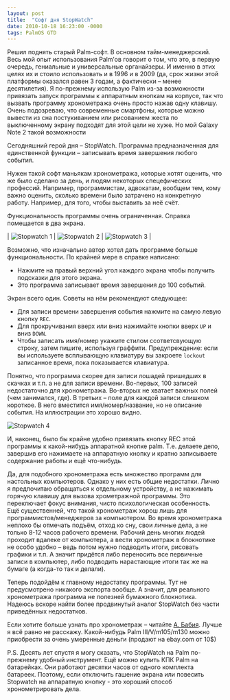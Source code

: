 ```yaml
---
layout: post
title:  "Софт дня StopWatch"
date: 2010-10-18 16:23:00 -0000
tags: PalmOS GTD
---
```


Решил поднять старый Palm-софт. В основном тайм-менеджерский. Весь мой опыт использования Palm’ов говорит о том, что это, в первую очередь, гениальные и универсальные органайзеры. И именно в этих целях их и стоило использовать и в 1996 и в 2009 (да, срок жизни этой платформы оказался равен 3 годам, а фактически – менее десятилетия). Я по-прежнему использую Palm из-за возможности привязать запуск программы к аппаратным кнопкам на корпусе, так что вызвать программу хронометража очень просто нажав одну клавишу. Очень подозреваю, что современные смартфоны, которые можно вывести из сна постукиванием или рисованием жеста по выключенному экрану подходят для этой цели не хуже. Но мой Galaxy Note 2 такой возможности 

Сегодняшний герой дня – StopWatch. Программа предназначенная для единственной функции – записывать  время завершения любого события.

Нужен такой софт маньякам хронометража, которые хотят оценить, что же было сделано за день, и людям некоторых спецефических профессий. Например, программистам, адвокатам, вообщем тем, кому важно оценить, сколько времени было затрачено на конкретную работу. Например, для того, чтобы выставить за неё счёт.

Функциональность программы очень ограниченная. Справка помещается в два экрана.

| ![Stopwatch 1](https://res.cloudinary.com/dlqc5rp9l/image/upload/v1624450261/blog/StopWatch/StopWath001_q4igmp.gif) |  ![Stopwatch 2](https://res.cloudinary.com/dlqc5rp9l/image/upload/v1624450261/blog/StopWatch/StopWath002_cunwbn.gif) |  ![Stopwatch 3](https://res.cloudinary.com/dlqc5rp9l/image/upload/v1624450261/blog/StopWatch/StopWath003_qouezz.gif) |
    
Возможно, что изначально автор хотел дать программе больше функциональности. По крайней мере в справке написано:

- Нажмите на правый верхний угол каждого экрана чтобы получить подсказки для этого экрана.
- Это программа записывает время завершения до 100 событий.

Экран всего один. Советы на нём рекомендуют следующее:

- Для записи времени завершения события нажмите на самую левую кнопку `REC`.
- Для прокручивания вверх или вниз нажимайте кнопки вверх `UP` и вниз `DOWN`.
- Чтобы записать имя/номер укажите стилом ссответсвующую строку, затем пишите, используя граффити. Предупреждение: если вы используете всплывающую клавиатуру вы закроете `lockout` записанное время, пока показывается клавиатура.

Понятно, что программа скорее для записи лошадей пришедших в скачках и т.п. а не для записи времени. Во-первых, 100 записей недостаточно для хронометража. Во-вторых не хватает важных полей (чем занимался, где). В третьих – поле для каждой записи слишком короткое. В него вместится имя/номер/название, но не описание события. На иллюстрации это хорошо видно.

![Stopwatch 4](https://res.cloudinary.com/dlqc5rp9l/image/upload/v1624450261/blog/StopWatch/StopWath004_tlyucp.gif) 

И, наконец, было бы крайне удобно привязать кнопку REC этой программы к какой-нибудь  аппаратной кнопке palm. Т.е. делаете дело, завершив его нажимаете на аппаратную кнопку и кратно записываете содержание работы и ещё что-нибудь.

Да, для подобного хронометража есть множество программ для настольных компьютеров. Однако у них есть общие недостатки. Лично я предпочитаю обращаться к отдельному устройству, а не нажимать горячую клавишу для вызова хрометражной программы. Это переключает фокус внимания, чисто психологическая особенность. Ещё существенней, что такой хронометраж хорош лишь для программистов/менеджеров за компьютером. Во время хронометража неплохо бы отмечать подъём, отход ко сну, свои личные дела, а не только 8-12 часов рабочего времени. Рабочий день многих людей проходит вдалеке от компьютера, а вести хронометраж в блокнотике не особо удобно – ведь потом нужно подводить итоги, рисовать графики и т.п. А значит придётся либо переносить все первичные записи в компьютер, либо подводить нарастающие итоги так же на бумаге (а когда-то так и делали).

Теперь подойдём к главному недостатку программы. Тут не предусмотрено никакого экспорта вообще. А значит, для реального хронометража программа не полезней бумажного блокнотика. Надеюсь вскоре найти более продвинутый аналог StopWatch без части приведённых недостатков.

Если хотите больше узнать про хронометраж – читайте [А. Бабия](http://www.improvement.ru/bibliot/babiy.shtm). Лучше я всё равно не расскажу. Какой-нибудь Palm III/V/m105/m130 можно приобрести за очень умеренные деньги (продают на ebay.com от 10$)

P.S. Десять лет спустя я могу сказать, что StopWatch на Palm по-прежнему удобный инструмент. Ещё можно купить КПК Palm на батарейках. Они работают десятки часов от одного комплекта батареек. Поэтому, если отключить гашение экрана или повесить Stopwatch на аппаратную кнопку - это хороший способ хронометрировать дела.
